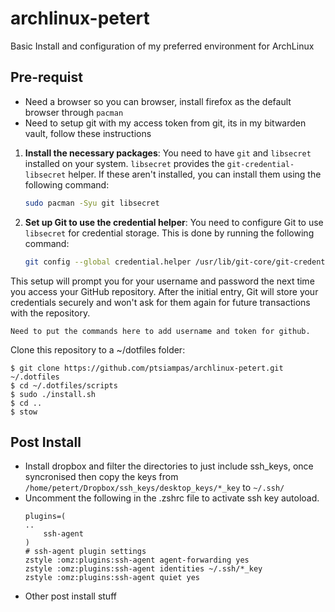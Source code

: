 # archlinux-petert
Basic Install and configuration of my preferred environment for ArchLinux

## Pre-requist
- Need a browser so you can browser, install firefox as the default browser through `pacman`
- Need to setup git with my access token from git, its in my bitwarden vault, follow these instructions
1. **Install the necessary packages**: You need to have `git` and `libsecret` installed on your system. `libsecret` provides the `git-credential-libsecret` helper. If these aren't installed, you can install them using the following command:

    ```sh
    sudo pacman -Syu git libsecret
    ```

2. **Set up Git to use the credential helper**: You need to configure Git to use `libsecret` for credential storage. This is done by running the following command:

    ```sh
    git config --global credential.helper /usr/lib/git-core/git-credential-libsecret
    ```

This setup will prompt you for your username and password the next time you access your GitHub repository. After the initial entry, Git will store your credentials securely and won't ask for them again for future transactions with the repository.

```Shell
Need to put the commands here to add username and token for github.

```

Clone this repository to a ~/dotfiles folder:
```shell
$ git clone https://github.com/ptsiampas/archlinux-petert.git ~/.dotfiles
$ cd ~/.dotfiles/scripts
$ sudo ./install.sh
$ cd ..
$ stow
```

## Post Install
- Install dropbox and filter the directories to just include ssh_keys, once syncronised then copy the keys from `/home/petert/Dropbox/ssh_keys/desktop_keys/*_key` to `~/.ssh/`
- Uncomment the following in the .zshrc file to activate ssh key autoload.
    ```
    plugins=(
    ..
        ssh-agent
    )
    # ssh-agent plugin settings
    zstyle :omz:plugins:ssh-agent agent-forwarding yes
    zstyle :omz:plugins:ssh-agent identities ~/.ssh/*_key
    zstyle :omz:plugins:ssh-agent quiet yes
    ```
- Other post install stuff
